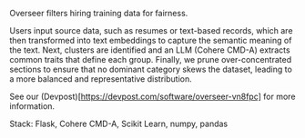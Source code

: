 Overseer filters hiring training data for fairness.

Users input source data, such as resumes or text-based records, which are then transformed into text embeddings to capture the semantic meaning of the text. 
Next, clusters are identified and an LLM (Cohere CMD-A) extracts common traits that define each group. Finally, we prune over-concentrated sections to ensure that no dominant category skews the dataset, leading to a more balanced and representative distribution. 

See our (Devpost)[https://devpost.com/software/overseer-vn8fpc] for more information.

Stack: Flask, Cohere CMD-A, Scikit Learn, numpy, pandas
